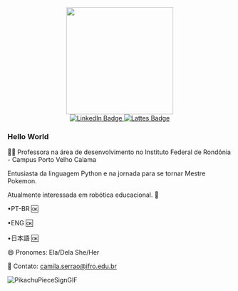 <!-- avatar de boas vindas -->
<div id="header" align="center">
  <img src="https://media.giphy.com/media/v1.Y2lkPTc5MGI3NjExc201aDdxYzU2M20zaWgyb2J0ZDZ0enJsbmk4aTlybWM2bnk2bzIwciZlcD12MV9pbnRlcm5hbF9naWZfYnlfaWQmY3Q9Zw/uB86ZyWQsnFSGYe2sA/giphy.gif" width="240"/>
  
<!-- botões/emblemas das redes sociais -->
  <div id="badges">
    <a href ="https://br.linkedin.com/in/camilaserrao"> 
  <img src="https://img.shields.io/badge/LinkedIn-blue" alt="LinkedIn Badge"/> </a>
   <a href ="https://lattes.cnpq.br/2667646017101625">
  <img src="https://img.shields.io/badge/Lattes-blue" alt="Lattes Badge"/> </a>
</div>
</div>


### Hello World
👩‍🏫 Professora na área de desenvolvimento no Instituto Federal de Rondônia - Campus Porto Velho Calama

Entusiasta da linguagem Python e na jornada para se tornar Mestre Pokemon.

Atualmente interessada em robótica educacional. 🤖

•PT-BR 🆗

•ENG 🆗

•日本語 🆗

😄 Pronomes: Ela/Dela She/Her

📨 Contato: camila.serrao@ifro.edu.br

![PikachuPieceSignGIF](https://github.com/teachercamila/teachercamila/assets/78494446/8d2fa7dc-ebb2-4251-ac05-dd3ee824ce5f)

<!--
**teachercamila/teachercamila** is a ✨ _special_ ✨ repository because its `README.md` (this file) appears on your GitHub profile.
-->
